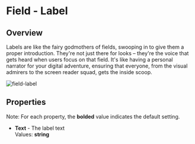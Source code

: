 # Field - Label

## Overview
Labels are like the fairy godmothers of fields, swooping in to give them a proper introduction. They're not just there for looks – they're the voice that gets heard when users focus on that field. It's like having a personal narrator for your digital adventure, ensuring that everyone, from the visual admirers to the screen reader squad, gets the inside scoop.

![field-label](https://github.com/user-attachments/assets/1c533054-8714-4254-bf59-2f4d239236a4)


## Properties
Note: For each property, the **bolded** value indicates the default setting.

- **Text** - The label text  
  Values: **string**
